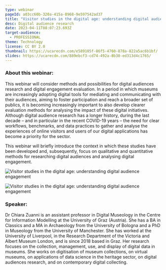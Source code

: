 ```yaml
---
type: webinar
pageId: a03cc60b-320a-415a-8968-9e597542ad37
title: "Visitor studies in the digital age: understanding digital audience engagement"
desc: Digital audience research
date: 2023-04-11T08:07:23.693Z
target-audience:
  - PROFESSIONAL
theme: Technology
license: CC BY 2.0
thumbnail: https://ucarecdn.com/e589105f-86f5-4760-878a-822a5ac6b1bf/
slides: https://ucarecdn.com/889ebcf3-cd74-492a-8b30-ed313d4c1765/
---
```

### About this webinar:

This webinar will consider methods and possibilities for digital audiences research and digital engagement evaluation. In a period in which museums are increasingly adopting digital tools for mediating and communicating with their audiences, aiming to foster participation and reach a broader set of publics, it is becoming increasingly important to also develop clearer evaluation methods for analysing the impact of these digital initiatives. Although digital audience research has a longer history, during the last decade – and in particular in the recent COVID-19 years – the need for clear workflows, benchmarks, and data practices to gather and analyse the experiences of online visitors and users of our digital applications has become a priority for the sector.

This webinar will briefly introduce the context in which these studies have been developed and, subsequently, focus on qualitative and quantitative methods for researching digital audiences and analysing digital engagement.

![Visitor studies in the digital age: understanding digital audience engagement](https://ucarecdn.com/9fa48aa1-f610-4d72-8eba-b520b76aa3cb/ "Visitor studies in the digital age: understanding digital audience engagement")

![Visitor studies in the digital age: understanding digital audience engagement](https://ucarecdn.com/d0bea14c-49b5-45c1-a5db-f2de2b7908da/ "Visitor studies in the digital age: understanding digital audience engagement")

### Speaker:

Dr Chiara Zuanni is an assistant professor in Digital Museology in the Centre for Information Modelling at the University of Graz (Austria). She has a BA in Classics and a MA in Archaeology from the University of Bologna and a PhD in Museology from the University of Manchester. She has worked at the University of Liverpool, in the Research Department of the Victoria and Albert Museum London, and is since 2018 based in Graz. Her research focuses on the collection, management, use, and display of digital data in museums. She works on digitisation of museum collections, on virtual museums, on applications of data science in the heritage sector, on digital audiences research, and on contemporary digital collecting.